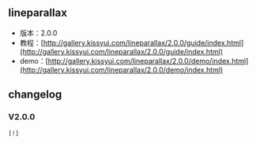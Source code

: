 ## lineparallax

* 版本：2.0.0
* 教程：[http://gallery.kissyui.com/lineparallax/2.0.0/guide/index.html](http://gallery.kissyui.com/lineparallax/2.0.0/guide/index.html)
* demo：[http://gallery.kissyui.com/lineparallax/2.0.0/demo/index.html](http://gallery.kissyui.com/lineparallax/2.0.0/demo/index.html)

## changelog

### V2.0.0

    [!]


